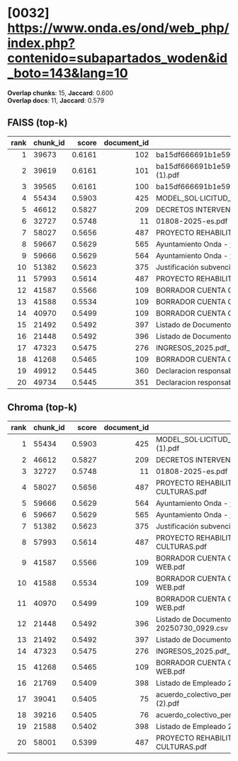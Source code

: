 # [0032] https://www.onda.es/ond/web_php/index.php?contenido=subapartados_woden&id_boto=143&lang=10

**Overlap chunks**: 15, **Jaccard**: 0.600  
**Overlap docs**: 11, **Jaccard**: 0.579

## FAISS (top-k)
rank | chunk_id | score | document_id | title
---:|---|---:|---:|---
1 | 39673 | 0.6161 | 102 | ba15df666691b1e5961b681667a3bb0ca296991924138.pdf.pdf
2 | 39619 | 0.6161 | 101 | ba15df666691b1e5961b681667a3bb0ca296991924138.pdf (1).pdf
3 | 39565 | 0.6161 | 100 | ba15df666691b1e5961b681667a3bb0ca296991924138.pdf
4 | 55434 | 0.5903 | 425 | MODEL_SOL·LICITUD_ESCOLETA_ESTIU_2025 (1).pdf
5 | 46612 | 0.5827 | 209 | DECRETOS INTERVENCIÓN 1S 2024.PDF
6 | 32727 | 0.5748 | 11 | 01808-2025-es.pdf
7 | 58027 | 0.5656 | 487 | PROYECTO REHABILITACION PARQUE TRES CULTURAS.pdf
8 | 59667 | 0.5629 | 565 | Ayuntamiento Onda - www.onda.es
9 | 59666 | 0.5629 | 564 | Ayuntamiento Onda - www.onda.es
10 | 51382 | 0.5623 | 375 | Justificación subvención Onda.pdf
11 | 57993 | 0.5614 | 487 | PROYECTO REHABILITACION PARQUE TRES CULTURAS.pdf
12 | 41587 | 0.5566 | 109 | BORRADOR CUENTA GENERAL 2024 PARA WEB.pdf
13 | 41588 | 0.5534 | 109 | BORRADOR CUENTA GENERAL 2024 PARA WEB.pdf
14 | 40970 | 0.5499 | 109 | BORRADOR CUENTA GENERAL 2024 PARA WEB.pdf
15 | 21492 | 0.5492 | 397 | Listado de Documento registro entre fechas.csv
16 | 21448 | 0.5492 | 396 | Listado de Documento registro 20250730_0929.csv
17 | 47323 | 0.5475 | 276 | INGRESOS_2025.pdf_1742285328954.pdf
18 | 41268 | 0.5465 | 109 | BORRADOR CUENTA GENERAL 2024 PARA WEB.pdf
19 | 49912 | 0.5445 | 360 | Declaracion responsable_cumplimiento_DNSH_2025.docx
20 | 49734 | 0.5445 | 351 | Declaracion responsable_cumplimiento_DNSH_2025.docx

## Chroma (top-k)
rank | chunk_id | score | document_id | title
---:|---|---:|---:|---
1 | 55434 | 0.5903 | 425 | MODEL_SOL·LICITUD_ESCOLETA_ESTIU_2025 (1).pdf
2 | 46612 | 0.5827 | 209 | DECRETOS INTERVENCIÓN 1S 2024.PDF
3 | 32727 | 0.5748 | 11 | 01808-2025-es.pdf
4 | 58027 | 0.5656 | 487 | PROYECTO REHABILITACION PARQUE TRES CULTURAS.pdf
5 | 59666 | 0.5629 | 564 | Ayuntamiento Onda - www.onda.es
6 | 59667 | 0.5629 | 565 | Ayuntamiento Onda - www.onda.es
7 | 51382 | 0.5623 | 375 | Justificación subvención Onda.pdf
8 | 57993 | 0.5614 | 487 | PROYECTO REHABILITACION PARQUE TRES CULTURAS.pdf
9 | 41587 | 0.5566 | 109 | BORRADOR CUENTA GENERAL 2024 PARA WEB.pdf
10 | 41588 | 0.5534 | 109 | BORRADOR CUENTA GENERAL 2024 PARA WEB.pdf
11 | 40970 | 0.5499 | 109 | BORRADOR CUENTA GENERAL 2024 PARA WEB.pdf
12 | 21448 | 0.5492 | 396 | Listado de Documento registro 20250730_0929.csv
13 | 21492 | 0.5492 | 397 | Listado de Documento registro entre fechas.csv
14 | 47323 | 0.5475 | 276 | INGRESOS_2025.pdf_1742285328954.pdf
15 | 41268 | 0.5465 | 109 | BORRADOR CUENTA GENERAL 2024 PARA WEB.pdf
16 | 21769 | 0.5409 | 398 | Listado de Empleado 20250320_1240.csv
17 | 39041 | 0.5405 | 75 | acuerdo_colectivo_personal_funcionario_2025 (2).pdf
18 | 39216 | 0.5405 | 76 | acuerdo_colectivo_personal_funcionario_2025.pdf
19 | 21588 | 0.5402 | 398 | Listado de Empleado 20250320_1240.csv
20 | 58001 | 0.5399 | 487 | PROYECTO REHABILITACION PARQUE TRES CULTURAS.pdf
